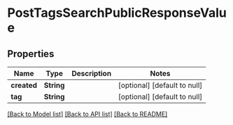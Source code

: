 # PostTagsSearchPublicResponseValue

## Properties
Name | Type | Description | Notes
------------ | ------------- | ------------- | -------------
**created** | **String** |  | [optional] [default to null]
**tag** | **String** |  | [optional] [default to null]

[[Back to Model list]](../README.md#documentation-for-models) [[Back to API list]](../README.md#documentation-for-api-endpoints) [[Back to README]](../README.md)



